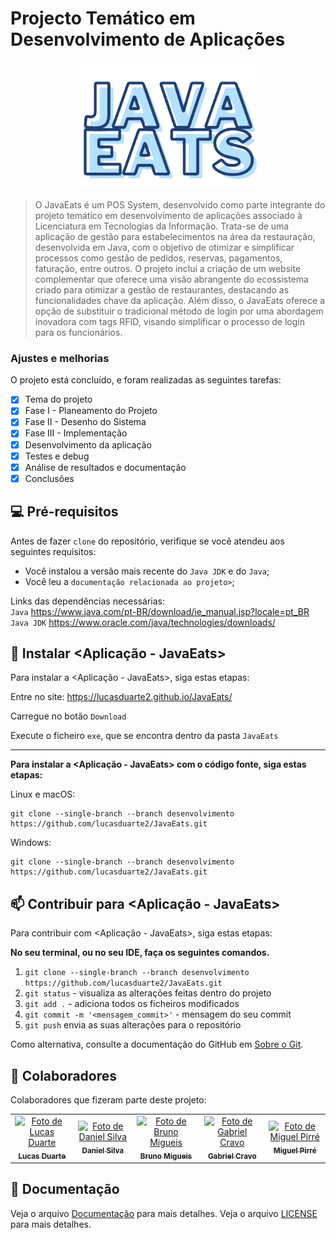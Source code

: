 # Projecto Temático em Desenvolvimento de Aplicações

<p align="center">
  <img src="img/javaetas-removebg-preview.png" alt="Capa do projeto" width="300px">
</p>

> O JavaEats é um POS System, desenvolvido como parte integrante do projeto temático em desenvolvimento de aplicações associado à Licenciatura em Tecnologias da Informação. Trata-se de uma aplicação de gestão para estabelecimentos na área da restauração, desenvolvida em Java, com o objetivo de otimizar e simplificar processos como gestão de pedidos, reservas, pagamentos, faturação, entre outros. O projeto inclui a criação de um website complementar que oferece uma visão abrangente do ecossistema criado para otimizar a gestão de restaurantes, destacando as funcionalidades chave da aplicação. Além disso, o JavaEats oferece a opção de substituir o tradicional método de login por uma abordagem inovadora com tags RFID, visando simplificar o processo de login para os funcionários.

### Ajustes e melhorias

O projeto está concluído, e foram realizadas as seguintes tarefas:

- [x] Tema do projeto
- [x] Fase I - Planeamento do Projeto
- [x] Fase II - Desenho do Sistema
- [x] Fase III - Implementação
- [x] Desenvolvimento da aplicação
- [x] Testes e debug
- [x] Análise de resultados e documentação
- [x] Conclusões

## 💻 Pré-requisitos

Antes de fazer ```clone``` do repositório, verifique se você atendeu aos seguintes requisitos:

* Você instalou a versão mais recente do `Java JDK` e do `Java`;
* Você leu a `documentação relacionada ao projeto>`;

Links das dependências necessárias:<br>
`Java` https://www.java.com/pt-BR/download/ie_manual.jsp?locale=pt_BR<br>
`Java JDK` https://www.oracle.com/java/technologies/downloads/

## 🚀 Instalar <Aplicação - JavaEats>
Para instalar a <Aplicação - JavaEats>, siga estas etapas:

Entre no site:
https://lucasduarte2.github.io/JavaEats/

Carregue no botão `Download`

Execute o ficheiro `exe`, que se encontra dentro da pasta `JavaEats`

-------------------------

<b>Para instalar a <Aplicação - JavaEats> com o código fonte, siga estas etapas:</b>

Linux e macOS:
```
git clone --single-branch --branch desenvolvimento https://github.com/lucasduarte2/JavaEats.git
```

Windows:
```
git clone --single-branch --branch desenvolvimento https://github.com/lucasduarte2/JavaEats.git
```



## 📫 Contribuir para <Aplicação - JavaEats>

Para contribuir com <Aplicação - JavaEats>, siga estas etapas:

<b>No seu terminal, ou no seu IDE, faça os seguintes comandos.</b>
1. `git clone --single-branch --branch desenvolvimento https://github.com/lucasduarte2/JavaEats.git`
2. `git status` - visualiza as alterações feitas dentro do projeto
3. `git add .` - adiciona todos os ficheiros modificados
4. `git commit -m '<mensagem_commit>'` - mensagem do seu commit
5. `git push` envia as suas alterações para o repositório

Como alternativa, consulte a documentação do GitHub em [Sobre o Git](https://docs.github.com/pt/get-started/using-git/about-git).

## 🤝 Colaboradores

Colaboradores que fizeram parte deste projeto:

<table>
  <tr>
    <td align="center">
      <a href="https://github.com/lucasduarte2">
        <img src="https://avatars.githubusercontent.com/u/95879954?v=4" width="100px;" alt="Foto de Lucas Duarte"/><br>
        <sub>
          <b>Lucas Duarte</b>
        </sub>
      </a>
    </td>
    <td align="center">
      <a href="https://github.com/sDanielSilva">
        <img src="https://avatars.githubusercontent.com/u/114096301?v=4" width="100px;" alt="Foto de Daniel Silva"/><br>
        <sub>
          <b>Daniel Silva</b>
        </sub>
      </a>
    </td>
    <td align="center">
      <a href="https://github.com/BrunoNM18">
        <img src="https://avatars.githubusercontent.com/u/116800041?v=4" width="100px;" alt="Foto de Bruno Migueis"/><br>
        <sub>
          <b>Bruno Migueis</b>
        </sub>
      </a>
    </td>
    <td align="center">
      <a href="https://github.com/gcravo">
        <img src="https://avatars.githubusercontent.com/u/116800382?v=4" width="100px;" alt="Foto de Gabriel Cravo"/><br>
        <sub>
          <b>Gabriel Cravo</b>
        </sub>
      </a>
    </td>
    <td align="center">
      <a href="https://github.com/MPirre">
        <img src="https://avatars.githubusercontent.com/u/50597567?v=4" width="100px;" alt="Foto de Miguel Pirré"/><br>
        <sub>
          <b>Miguel Pirré</b>
        </sub>
      </a>
    </td>
  </tr>
</table>

## 📝 Documentação

Veja o arquivo [Documentação](documentacao.md) para mais detalhes.
Veja o arquivo [LICENSE](LICENSE) para mais detalhes.
